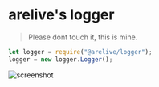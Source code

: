 # arelive's logger
> Please dont touch it, this is mine.

```javascript
let logger = require("@arelive/logger");
logger = new logger.Logger();
```
![screenshot](https://user-images.githubusercontent.com/36796676/142918718-e577b772-9a06-4eed-b87b-eaeb1a6d052f.png)
